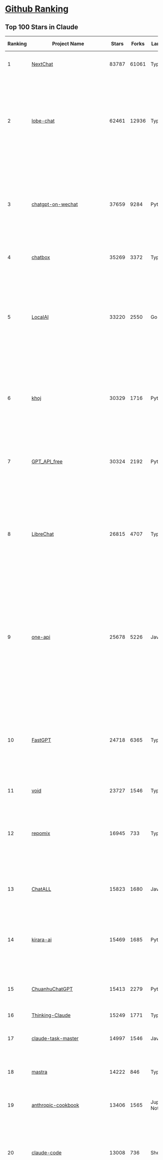 [Github Ranking](../README.md)
==========

## Top 100 Stars in Claude

| Ranking | Project Name | Stars | Forks | Language | Open Issues | Description | Last Commit |
| ------- | ------------ | ----- | ----- | -------- | ----------- | ----------- | ----------- |
| 1 | [NextChat](https://github.com/ChatGPTNextWeb/NextChat) | 83787 | 61061 | TypeScript | 634 | ✨ Light and Fast AI Assistant. Support: Web \| iOS \| MacOS \| Android \|  Linux \| Windows | 2025-06-14T05:36:07Z |
| 2 | [lobe-chat](https://github.com/lobehub/lobe-chat) | 62461 | 12936 | TypeScript | 767 | 🤯 Lobe Chat - an open-source, modern-design AI chat framework. Supports Multi AI Providers( OpenAI / Claude 4 / Gemini / Ollama / DeepSeek / Qwen), Knowledge Base (file upload / knowledge management / RAG ), Multi-Modals (Plugins/Artifacts) and Thinking. One-click FREE deployment of your private ChatGPT/ Claude / DeepSeek application. | 2025-06-16T00:34:03Z |
| 3 | [chatgpt-on-wechat](https://github.com/zhayujie/chatgpt-on-wechat) | 37659 | 9284 | Python | 291 | 基于大模型搭建的聊天机器人，同时支持 微信公众号、企业微信应用、飞书、钉钉 等接入，可选择ChatGPT/Claude/DeepSeek/文心一言/讯飞星火/通义千问/ Gemini/GLM-4/Kimi/LinkAI，能处理文本、语音和图片，访问操作系统和互联网，支持基于自有知识库进行定制企业智能客服。 | 2025-06-15T09:44:55Z |
| 4 | [chatbox](https://github.com/chatboxai/chatbox) | 35269 | 3372 | TypeScript | 714 | User-friendly Desktop Client App for AI Models/LLMs (GPT, Claude, Gemini, Ollama...) | 2025-06-09T06:01:28Z |
| 5 | [LocalAI](https://github.com/mudler/LocalAI) | 33220 | 2550 | Go | 457 | :robot: The free, Open Source alternative to OpenAI, Claude and others. Self-hosted and local-first. Drop-in replacement for OpenAI,  running on consumer-grade hardware. No GPU required. Runs gguf, transformers, diffusers and many more models architectures. Features: Generate Text, Audio, Video, Images, Voice Cloning, Distributed, P2P inference | 2025-06-15T23:03:40Z |
| 6 | [khoj](https://github.com/khoj-ai/khoj) | 30329 | 1716 | Python | 75 | Your AI second brain. Self-hostable. Get answers from the web or your docs. Build custom agents, schedule automations, do deep research. Turn any online or local LLM into your personal, autonomous AI (gpt, claude, gemini, llama, qwen, mistral). Get started - free. | 2025-06-11T20:37:52Z |
| 7 | [GPT_API_free](https://github.com/chatanywhere/GPT_API_free) | 30324 | 2192 | Python | 14 | Free ChatGPT&DeepSeek API Key，免费ChatGPT&DeepSeek API。免费接入DeepSeek API和GPT4 API，支持 gpt \| deepseek \| claude \| gemini \| grok 等排名靠前的常用大模型。 | 2025-05-17T17:09:25Z |
| 8 | [LibreChat](https://github.com/danny-avila/LibreChat) | 26815 | 4707 | TypeScript | 162 | Enhanced ChatGPT Clone: Features Agents, DeepSeek, Anthropic, AWS, OpenAI, Assistants API, Azure, Groq, o1, GPT-4o, Mistral, OpenRouter, Vertex AI, Gemini, Artifacts, AI model switching, message search, Code Interpreter, langchain, DALL-E-3, OpenAPI Actions, Functions, Secure Multi-User Auth, Presets, open-source for self-hosting. Active project. | 2025-06-16T00:33:16Z |
| 9 | [one-api](https://github.com/songquanpeng/one-api) | 25678 | 5226 | JavaScript | 859 | LLM API 管理 & 分发系统，支持 OpenAI、Azure、Anthropic Claude、Google Gemini、DeepSeek、字节豆包、ChatGLM、文心一言、讯飞星火、通义千问、360 智脑、腾讯混元等主流模型，统一 API 适配，可用于 key 管理与二次分发。单可执行文件，提供 Docker 镜像，一键部署，开箱即用。LLM API management & key redistribution system, unifying multiple providers under a single API. Single binary, Docker-ready, with an English UI. | 2025-02-21T11:30:22Z |
| 10 | [FastGPT](https://github.com/labring/FastGPT) | 24718 | 6365 | TypeScript | 550 | FastGPT is a knowledge-based platform built on the LLMs, offers a comprehensive suite of out-of-the-box capabilities such as data processing, RAG retrieval, and visual AI workflow orchestration, letting you easily develop and deploy complex question-answering systems without the need for extensive setup or configuration. | 2025-06-15T04:10:33Z |
| 11 | [void](https://github.com/voideditor/void) | 23727 | 1546 | TypeScript | 193 | None | 2025-06-10T00:31:26Z |
| 12 | [repomix](https://github.com/yamadashy/repomix) | 16945 | 733 | TypeScript | 92 | 📦 Repomix is a powerful tool that packs your entire repository into a single, AI-friendly file. Perfect for when you need to feed your codebase to Large Language Models (LLMs) or other AI tools like Claude, ChatGPT, DeepSeek, Perplexity, Gemini, Gemma, Llama, Grok, and more. | 2025-06-16T03:24:10Z |
| 13 | [ChatALL](https://github.com/ai-shifu/ChatALL) | 15823 | 1680 | JavaScript | 227 |  Concurrently chat with ChatGPT, Bing Chat, Bard, Alpaca, Vicuna, Claude, ChatGLM, MOSS, 讯飞星火, 文心一言 and more, discover the best answers | 2025-06-12T01:05:22Z |
| 14 | [kirara-ai](https://github.com/lss233/kirara-ai) | 15469 | 1685 | Python | 41 | 🤖 可 DIY 的 多模态 AI 聊天机器人 \| 🚀 快速接入 微信、 QQ、Telegram、等聊天平台 \| 🦈支持DeepSeek、Grok、Claude、Ollama、Gemini、OpenAI \| 工作流系统、网页搜索、AI画图、人设调教、虚拟女仆、语音对话 \|  | 2025-05-24T15:31:21Z |
| 15 | [ChuanhuChatGPT](https://github.com/GaiZhenbiao/ChuanhuChatGPT) | 15413 | 2279 | Python | 120 | GUI for ChatGPT API and many LLMs. Supports agents, file-based QA, GPT finetuning and query with web search. All with a neat UI. | 2025-03-13T09:36:38Z |
| 16 | [Thinking-Claude](https://github.com/richards199999/Thinking-Claude) | 15249 | 1771 | TypeScript | 0 | Let your Claude able to think | 2025-03-10T04:02:46Z |
| 17 | [claude-task-master](https://github.com/eyaltoledano/claude-task-master) | 14997 | 1546 | JavaScript | 87 | An AI-powered task-management system you can drop into Cursor, Lovable, Windsurf, Roo, and others. | 2025-06-15T01:16:47Z |
| 18 | [mastra](https://github.com/mastra-ai/mastra) | 14222 | 846 | TypeScript | 163 | The TypeScript AI agent framework. ⚡ Assistants, RAG, observability. Supports any LLM: GPT-4, Claude, Gemini, Llama. | 2025-06-16T00:30:18Z |
| 19 | [anthropic-cookbook](https://github.com/anthropics/anthropic-cookbook) | 13406 | 1565 | Jupyter Notebook | 30 | A collection of notebooks/recipes showcasing some fun and effective ways of using Claude. | 2025-06-13T19:28:21Z |
| 20 | [claude-code](https://github.com/anthropics/claude-code) | 13008 | 736 | Shell | 961 | Claude Code is an agentic coding tool that lives in your terminal, understands your codebase, and helps you code faster by executing routine tasks, explaining complex code, and handling git workflows - all through natural language commands. | 2025-06-13T15:35:37Z |
| 21 | [LangBot](https://github.com/RockChinQ/LangBot) | 11952 | 916 | Python | 92 | 🤩 Easy-to-use global IM bot platform designed for the LLM era / 简单易用的大模型即时通信机器人平台 ⚡️ Bots for QQ / Discord / WeChat（企业微信、个人微信）/ Telegram / 飞书 / 钉钉 / Slack 🧩 Integrated with ChatGPT、DeepSeek、Dify、n8n、Claude、Google Gemini、xAI、PPIO、Ollama、阿里云百炼、SiliconFlow、Qwen、Moonshot、SillyTraven、MCP、WeClone etc. LLM & Agent | 2025-06-15T15:25:03Z |
| 22 | [awesome-chatgpt-zh](https://github.com/EmbraceAGI/awesome-chatgpt-zh) | 11176 | 924 | Python | 0 | ChatGPT 中文指南🔥，ChatGPT 中文调教指南，指令指南，应用开发指南，精选资源清单，更好的使用 chatGPT 让你的生产力 up up up! 🚀 | 2024-11-05T10:24:21Z |
| 23 | [claude-engineer](https://github.com/Doriandarko/claude-engineer) | 11020 | 1158 | Python | 12 | Claude Engineer is an interactive command-line interface (CLI) that leverages the power of Anthropic's Claude-3.5-Sonnet model to assist with software development tasks.This framework enables Claude to generate and manage its own tools, continuously expanding its capabilities through conversation. Available both as a CLI and a modern web interface | 2024-12-12T22:08:15Z |
| 24 | [coai](https://github.com/coaidev/coai) | 8414 | 1129 | TypeScript | 22 | 🚀 Next Generation AI One-Stop Internationalization Solution. 🚀 下一代 AI 一站式 B/C 端解决方案，支持 OpenAI，Midjourney，Claude，讯飞星火，Stable Diffusion，DALL·E，ChatGLM，通义千问，腾讯混元，360 智脑，百川 AI，火山方舟，新必应，Gemini，Moonshot 等模型，支持对话分享，自定义预设，云端同步，模型市场，支持弹性计费和订阅计划模式，支持图片解析，支持联网搜索，支持模型缓存，丰富美观的后台管理与仪表盘数据统计。 | 2025-04-30T19:12:53Z |
| 25 | [new-api](https://github.com/QuantumNous/new-api) | 7996 | 1557 | JavaScript | 210 | AI模型接口管理与分发系统，支持将多种大模型转为统一格式调用，支持OpenAI、Claude等格式，可供个人或者企业内部管理与分发渠道使用，本项目基于One API二次开发。🍥 The next-generation LLM gateway and AI asset management system supports multiple languages. | 2025-06-15T19:21:02Z |
| 26 | [BlackFriday-GPTs-Prompts](https://github.com/friuns2/BlackFriday-GPTs-Prompts) | 7944 | 1151 | None | 97 | List of free GPTs that doesn't require plus subscription  | 2024-11-08T11:03:14Z |
| 27 | [Noi](https://github.com/lencx/Noi) | 7649 | 584 | JavaScript | 155 | 🚀 Power Your World with AI - Explore, Extend, Empower. | 2025-05-01T02:21:25Z |
| 28 | [Upsonic](https://github.com/Upsonic/Upsonic) | 7523 | 702 | Python | 44 | The most reliable AI agent framework that supports MCP. | 2025-06-15T20:38:09Z |
| 29 | [promptfoo](https://github.com/promptfoo/promptfoo) | 7200 | 574 | TypeScript | 172 | Test your prompts, agents, and RAGs. Red teaming, pentesting, and vulnerability scanning for LLMs. Compare performance of GPT, Claude, Gemini, Llama, and more. Simple declarative configs with command line and CI/CD integration. | 2025-06-16T00:21:58Z |
| 30 | [aichat](https://github.com/sigoden/aichat) | 7025 | 462 | Rust | 0 | All-in-one LLM CLI tool featuring Shell Assistant, Chat-REPL, RAG, AI Tools & Agents, with access to OpenAI, Claude, Gemini, Ollama, Groq, and more. | 2025-06-09T01:03:00Z |
| 31 | [opencommit](https://github.com/di-sukharev/opencommit) | 6702 | 360 | JavaScript | 153 | GPT wrapper for git — generate commit messages with an LLM in 1 sec — works best with Claude 3.5 — supports local models too | 2025-06-15T09:18:31Z |
| 32 | [CL4R1T4S](https://github.com/elder-plinius/CL4R1T4S) | 6644 | 1470 | None | 10 | SYSTEM PROMPT TRANSPARENCY FOR ALL - CHATGPT, GEMINI, GROK, CLAUDE, PERPLEXITY, CURSOR, WINDSURF, DEVIN, REPLIT, AND MORE! | 2025-05-27T20:07:42Z |
| 33 | [system_prompts_leaks](https://github.com/asgeirtj/system_prompts_leaks) | 6468 | 1424 | JavaScript | 0 | Collection of extracted System Prompts from popular chatbots like ChatGPT, Claude & Gemini | 2025-06-04T19:22:35Z |
| 34 | [deep-searcher](https://github.com/zilliztech/deep-searcher) | 6259 | 620 | Python | 37 | Open Source Deep Research Alternative to Reason and Search on Private Data. Written in Python. | 2025-05-30T12:43:23Z |
| 35 | [llamacoder](https://github.com/Nutlope/llamacoder) | 6080 | 1440 | TypeScript | 44 | Open source Claude Artifacts – built with Llama 3.1 405B | 2025-04-08T15:15:38Z |
| 36 | [code2prompt](https://github.com/mufeedvh/code2prompt) | 5859 | 326 | MDX | 11 | A CLI tool to convert your codebase into a single LLM prompt with source tree, prompt templating, and token counting. | 2025-06-09T19:13:50Z |
| 37 | [fragments](https://github.com/e2b-dev/fragments) | 5517 | 743 | TypeScript | 7 | Open-source Next.js template for building apps that are fully generated by AI. By E2B. | 2025-06-15T04:12:05Z |
| 38 | [opencompass](https://github.com/open-compass/opencompass) | 5506 | 597 | Python | 314 | OpenCompass is an LLM evaluation platform, supporting a wide range of models (Llama3, Mistral, InternLM2,GPT-4,LLaMa2, Qwen,GLM, Claude, etc) over 100+ datasets. | 2025-06-13T09:45:34Z |
| 39 | [fastapi_mcp](https://github.com/tadata-org/fastapi_mcp) | 5433 | 458 | Python | 52 | Expose your FastAPI endpoints as Model Context Protocol (MCP) tools, with Auth! | 2025-06-09T09:03:12Z |
| 40 | [deepclaude](https://github.com/getAsterisk/deepclaude) | 5188 | 415 | Rust | 47 | A high-performance LLM inference API and Chat UI that integrates DeepSeek R1's CoT reasoning traces with Anthropic Claude models. | 2025-05-21T11:58:16Z |
| 41 | [chinese-llm-benchmark](https://github.com/jeinlee1991/chinese-llm-benchmark) | 4368 | 181 | None | 31 | 目前已囊括243个大模型，覆盖chatgpt、gpt-4.1、o4-mini、谷歌gemini-2.5、Claude、智谱GLM-Z1、文心一言、qwen-max、百川、讯飞星火、商汤senseChat、minimax等商用模型， 以及DeepSeek-R1-0528、qwq-32b、deepseek-v3、qwen3、llama4、phi-4、glm4、gemma3、mistral、书生internLM2.5等开源大模型。不仅提供排行榜，也提供规模超200万的大模型缺陷库！方便广大社区研究分析、改进大模型。 | 2025-06-13T05:23:48Z |
| 42 | [GodMode](https://github.com/smol-ai/GodMode) | 4268 | 340 | TypeScript | 50 | AI Chat Browser: Fast, Full webapp access to ChatGPT / Claude / Bard / Bing / Llama2! I use this 20 times a day. | 2024-07-29T00:31:03Z |
| 43 | [opencode](https://github.com/opencode-ai/opencode) | 4238 | 354 | Go | 64 | A powerful AI coding agent. Built for the terminal. | 2025-06-07T19:41:25Z |
| 44 | [maestro](https://github.com/Doriandarko/maestro) | 4236 | 654 | Python | 32 | A framework for Claude Opus to intelligently orchestrate subagents. | 2024-07-01T06:49:15Z |
| 45 | [codecompanion.nvim](https://github.com/olimorris/codecompanion.nvim) | 4133 | 245 | Lua | 0 | ✨ AI-powered coding, seamlessly in Neovim | 2025-06-15T21:47:55Z |
| 46 | [bot-on-anything](https://github.com/zhayujie/bot-on-anything) | 4079 | 929 | Python | 263 | A large model-based chatbot builder that can quickly integrate AI models (including ChatGPT, Claude, Gemini) into various software applications (such as Telegram, Gmail, Slack, and websites). | 2025-01-03T14:13:51Z |
| 47 | [mcp-playwright](https://github.com/executeautomation/mcp-playwright) | 3885 | 320 | TypeScript | 27 | Playwright Model Context Protocol Server - Tool to automate Browsers and APIs in Claude Desktop, Cline, Cursor IDE and More 🔌 | 2025-06-15T22:18:43Z |
| 48 | [obsidian-smart-connections](https://github.com/brianpetro/obsidian-smart-connections) | 3789 | 219 | JavaScript | 375 | Chat with your notes & see links to related content with AI embeddings. Use local models or 100+ via APIs like Claude, Gemini, ChatGPT & Llama 3 | 2025-06-14T14:16:02Z |
| 49 | [free-llm-api-resources](https://github.com/cheahjs/free-llm-api-resources) | 3743 | 328 | Python | 5 | A list of free LLM inference resources accessible via API. | 2025-06-16T01:41:25Z |
| 50 | [casibase](https://github.com/casibase/casibase) | 3734 | 440 | Go | 29 | ⚡️AI Cloud OS: Open-source enterprise-level AI knowledge base and MCP (model-context-protocol)/A2A (agent-to-agent) management platform with admin UI, user management and Single-Sign-On⚡️, supports ChatGPT, Claude, Llama, Ollama, HuggingFace, etc., chat bot demo: https://ai.casibase.com, admin UI demo: https://ai-admin.casibase.com | 2025-06-15T18:06:48Z |
| 51 | [claude-coder](https://github.com/kodu-ai/claude-coder) | 3722 | 157 | TypeScript | 23 | Kodu is an autonomous coding agent that lives in your IDE. It is a VSCode extension that can help you build your dream project step by step by leveraging the latest technologies in automated coding agents  | 2025-04-30T10:21:02Z |
| 52 | [every-chatgpt-gui](https://github.com/billmei/every-chatgpt-gui) | 3560 | 250 | None | 4 | Every front-end GUI client for ChatGPT, Claude, and other LLMs | 2025-05-27T12:06:51Z |
| 53 | [forge](https://github.com/antinomyhq/forge) | 3554 | 1238 | Rust | 33 | AI enabled pair programmer for Claude, GPT, O Series, Grok, Deepseek, Gemini and 300+ models | 2025-06-16T02:25:07Z |
| 54 | [deepchat](https://github.com/ThinkInAIXYZ/deepchat) | 3461 | 429 | TypeScript | 49 | 🐬DeepChat - A smart assistant that connects powerful AI to your personal world | 2025-06-15T08:02:13Z |
| 55 | [DesktopCommanderMCP](https://github.com/wonderwhy-er/DesktopCommanderMCP) | 3456 | 382 | JavaScript | 39 | This is MCP server for Claude that gives it terminal control, file system search and diff file editing capabilities | 2025-06-15T22:49:44Z |
| 56 | [firecrawl-mcp-server](https://github.com/mendableai/firecrawl-mcp-server) | 3437 | 327 | JavaScript | 25 | Official Firecrawl MCP Server - Adds powerful web scraping to Cursor, Claude and any other LLM clients. | 2025-06-04T21:57:38Z |
| 57 | [AChat](https://github.com/AprilNEA/AChat) | 3254 | 1209 | TypeScript | 20 | 🌊 AChat - An open-source/self-hosted/local-first AI platform, designed for enterprises and teams, perfectly combining powerful local processing capabilities with seamless remote synchronization. | 2025-06-12T06:24:06Z |
| 58 | [git-mcp](https://github.com/idosal/git-mcp) | 3073 | 213 | TypeScript | 22 | Put an end to code hallucinations! GitMCP is a free, open-source, remote MCP server for any GitHub project | 2025-05-25T16:03:34Z |
| 59 | [Awesome-ChatGPT-prompts-ZH_CN](https://github.com/L1Xu4n/Awesome-ChatGPT-prompts-ZH_CN) | 3047 | 165 | None | 12 | 如何将ChatGPT调教成一只猫娘 | 2023-07-18T15:57:44Z |
| 60 | [Awesome-MCP-ZH](https://github.com/yzfly/Awesome-MCP-ZH) | 2710 | 157 | None | 0 | MCP 资源精选， MCP指南，Claude MCP，MCP Servers, MCP Clients | 2025-06-13T05:31:30Z |
| 61 | [DeepClaude](https://github.com/ErlichLiu/DeepClaude) | 2641 | 497 | Python | 24 | Unleash Next-Level AI! 🚀  💻 Code Generation: DeepSeek r1 + Claude 3.7 Sonnet - Unparalleled Performance! 📝 Content Creation: DeepSeek r1 + Gemini 2.5 Pro - Superior Quality! 🔌 OpenAI-Compatible. 🌊 Streaming & Non-Streaming Support.  ✨ Experience the Future of AI – Today! Click to Try Now! ✨ | 2025-05-29T06:51:39Z |
| 62 | [aide](https://github.com/nicepkg/aide) | 2616 | 189 | TypeScript | 32 | Conquer Any Code in VSCode: One-Click Comments, Conversions, UI-to-Code, and AI Batch Processing of Files! 在 VSCode 中征服任何代码：一键注释、转换、UI 图生成代码、AI 批量处理文件！💪 | 2025-05-06T02:52:46Z |
| 63 | [awesome-claude-prompts](https://github.com/langgptai/awesome-claude-prompts) | 2601 | 253 | None | 0 | This repo includes Claude prompt curation to use Claude better. | 2025-03-01T00:29:09Z |
| 64 | [VLMEvalKit](https://github.com/open-compass/VLMEvalKit) | 2526 | 396 | Python | 118 | Open-source evaluation toolkit of large multi-modality models (LMMs), support 220+ LMMs, 80+ benchmarks | 2025-06-16T03:17:15Z |
| 65 | [poe-api](https://github.com/ading2210/poe-api) | 2503 | 314 | Python | 39 | [UNMAINTAINED] A reverse engineered Python API wrapper for Quora's Poe, which provides free access to ChatGPT, GPT-4, and Claude. | 2023-09-18T04:56:52Z |
| 66 | [awesome-ai-system-prompts](https://github.com/dontriskit/awesome-ai-system-prompts) | 2435 | 372 | TypeScript | 1 | 🧠 Curated collection of system prompts for top AI tools. Perfect for AI agent builders and prompt engineers. Incuding: ChatGPT, Claude, Perplexity, Manus, Claude-Code, Loveable, v0, Grok, same new, windsurf, notion, and MetaAI.  | 2025-06-10T09:11:16Z |
| 67 | [ruby_llm](https://github.com/crmne/ruby_llm) | 2435 | 156 | Ruby | 36 | Stop juggling AI SDKs! RubyLLM offers one delightful Ruby interface for OpenAI, Anthropic, Gemini, Bedrock, OpenRouter, DeepSeek, Ollama & compatible APIs. Chat, Vision, Audio, PDF, Images, Embeddings, Tools, Streaming & Rails integration. | 2025-06-11T17:09:04Z |
| 68 | [griptape](https://github.com/griptape-ai/griptape) | 2316 | 193 | Python | 63 | Modular Python framework for AI agents and workflows with chain-of-thought reasoning, tools, and memory.  | 2025-06-11T19:45:51Z |
| 69 | [unity-mcp](https://github.com/justinpbarnett/unity-mcp) | 2231 | 305 | C# | 44 | A Unity MCP server that allows MCP clients like Claude Desktop or Cursor to perform Unity Editor actions. | 2025-04-09T13:19:24Z |
| 70 | [elia](https://github.com/darrenburns/elia) | 2179 | 135 | Python | 13 | A snappy, keyboard-centric terminal user interface for interacting with large language models. Chat with ChatGPT, Claude, Llama 3, Phi 3, Mistral, Gemma and more. | 2024-10-10T19:12:52Z |
| 71 | [mcp](https://github.com/BrowserMCP/mcp) | 2146 | 133 | TypeScript | 38 | Browser MCP is a Model Context Provider (MCP) server that allows AI applications to control your browser | 2025-04-24T21:49:44Z |
| 72 | [zen-mcp-server](https://github.com/BeehiveInnovations/zen-mcp-server) | 1900 | 203 | Python | 8 | The power of Claude Code + [Gemini Pro / Flash / O3 / Grok / OpenRouter / Ollama / Custom Model / All Of The Above] working as one. | 2025-06-16T03:19:07Z |
| 73 | [claude-squad](https://github.com/smtg-ai/claude-squad) | 1843 | 142 | Go | 28 | Manage multiple AI agents like Claude Code, Aider, Codex, OpenCode, and Amp. | 2025-06-13T18:50:59Z |
| 74 | [dialoqbase](https://github.com/n4ze3m/dialoqbase) | 1759 | 280 | TypeScript | 39 | Create chatbots with ease | 2024-10-15T14:24:20Z |
| 75 | [papersgpt-for-zotero](https://github.com/papersgpt/papersgpt-for-zotero) | 1741 | 50 | JavaScript | 42 | Zotero chat PDF with AI, DeepSeek, GPT 4.1, ChatGPT, Claude, Gemini, Qwen3 | 2025-06-16T01:41:38Z |
| 76 | [tokencost](https://github.com/AgentOps-AI/tokencost) | 1713 | 82 | Python | 10 | Easy token price estimates for 400+ LLMs. TokenOps. | 2025-06-15T05:14:22Z |
| 77 | [DevDocs](https://github.com/cyberagiinc/DevDocs) | 1621 | 157 | TypeScript | 7 | Completely free, private, UI based Tech Documentation MCP server. Designed for coders and software developers in mind. Easily integrate into Cursor, Windsurf, Cline, Roo Code, Claude Desktop App  | 2025-06-12T12:30:58Z |
| 78 | [Thinking_in_Java_MindMapping](https://github.com/LjyYano/Thinking_in_Java_MindMapping) | 1606 | 462 | None | 0 | 编程笔记、观影指南、读书笔记、生活感悟、Switch 游戏 | 2025-05-23T10:35:23Z |
| 79 | [GalTransl](https://github.com/GalTransl/GalTransl) | 1598 | 106 | Python | 26 | 支持GPT-4/Claude/Deepseek/Sakura等大语言模型的Galgame自动化翻译解决方案  Automated translation solution for visual novels supporting GPT-4/Claude/Deepseek/Sakura | 2025-06-16T02:01:46Z |
| 80 | [ax](https://github.com/ax-llm/ax) | 1555 | 114 | TypeScript | 3 | The "official" unofficial DSPy framework. Build LLM powered agents and other workflows, based on the Stanford DSP paper. | 2025-06-16T00:40:30Z |
| 81 | [prism](https://github.com/prism-php/prism) | 1551 | 135 | PHP | 19 | A unified interface for working with LLMs in Laravel | 2025-06-13T20:28:58Z |
| 82 | [AIChatWeb](https://github.com/Nanjiren01/AIChatWeb) | 1450 | 398 | TypeScript | 20 | 在ChatGPT-Next-Web的基础上，增加注册登录，额度限制，邀请，敏感词，支付，基于docker一键部署。提供后台管理系统，可配置标题、欢迎词、额度不足提醒、公告 | 2024-07-19T07:23:42Z |
| 83 | [codemcp](https://github.com/ezyang/codemcp) | 1418 | 115 | Python | 38 | Coding assistant MCP for Claude Desktop | 2025-06-04T01:38:34Z |
| 84 | [Agently](https://github.com/AgentEra/Agently) | 1354 | 154 | Python | 29 | [GenAI Application Development Framework]  🚀 Build GenAI application quick and easy 💬 Easy to interact with GenAI agent in code using structure data and chained-calls syntax 🧩 Use Agently Workflow to manage complex GenAI working logic 🔀 Switch to any model without rewrite application code | 2025-05-04T13:37:50Z |
| 85 | [Review-Gate](https://github.com/LakshmanTurlapati/Review-Gate) | 1331 | 140 | JavaScript | 5 | Review-Gate V2 is a powerful rule for the Cursor IDE that helps you get up to 5x more value from your monthly requests. It creates an interactive loop where the AI waits for your follow-up commands—via text, voice, or image upload—allowing you to perform deep, iterative work all within a single request. | 2025-06-15T08:28:17Z |
| 86 | [AISuperDomain](https://github.com/win4r/AISuperDomain) | 1320 | 240 | C# | 35 | Aila(AI超元域): The premier AI integration tool for Windows, macOS, and Android. Ask once, get answers from 10+ AIs like ChatGPT, Gemini, Claude3, Copilot, Poe, perplexity and more. Features customizable AI and prompts. | 2025-05-21T04:55:10Z |
| 87 | [llm-ui](https://github.com/richardgill/llm-ui) | 1312 | 66 | TypeScript | 10 | The React library for LLMs | 2025-02-11T12:11:50Z |
| 88 | [claude-to-chatgpt](https://github.com/jtsang4/claude-to-chatgpt) | 1293 | 149 | Python | 10 | This project converts the API of Anthropic's Claude model to the OpenAI Chat API format. | 2024-08-18T08:35:25Z |
| 89 | [PandoraHelper](https://github.com/nianhua99/PandoraHelper) | 1280 | 175 | TypeScript | 6 | 使用 PandoraHelper 轻松和你的小伙伴共享 ChatGPT Plus/Claude Pro 服务！ | 2025-02-24T09:10:11Z |
| 90 | [modelfusion](https://github.com/vercel/modelfusion) | 1280 | 90 | TypeScript | 33 | The TypeScript library for building AI applications. | 2024-07-19T15:17:19Z |
| 91 | [open-computer-use](https://github.com/e2b-dev/open-computer-use) | 1273 | 175 | Python | 8 | AI computer use powered by open source LLMs and E2B Desktop Sandbox | 2025-06-05T10:13:19Z |
| 92 | [aws-genai-llm-chatbot](https://github.com/aws-samples/aws-genai-llm-chatbot) | 1268 | 391 | TypeScript | 21 | A modular and comprehensive solution to deploy a Multi-LLM and Multi-RAG powered chatbot (Amazon Bedrock, Anthropic, HuggingFace, OpenAI, Meta, AI21, Cohere, Mistral) using AWS CDK on AWS | 2025-06-02T14:06:08Z |
| 93 | [ChatChat](https://github.com/okisdev/ChatChat) | 1264 | 215 | TypeScript | 3 | Chat Chat, your own unified chat and search to AI platform, with a simple and easy to use interface. | 2025-06-12T14:45:29Z |
| 94 | [spacy-llm](https://github.com/explosion/spacy-llm) | 1260 | 100 | Python | 37 | 🦙 Integrating LLMs into structured NLP pipelines | 2025-01-08T22:26:19Z |
| 95 | [claude-prompt-generator](https://github.com/aws-samples/claude-prompt-generator) | 1234 | 112 | Python | 1 | None | 2024-10-10T21:34:35Z |
| 96 | [sage](https://github.com/Storia-AI/sage) | 1232 | 110 | Python | 23 | Chat with any codebase in under two minutes \| Fully local or via third-party APIs | 2024-11-11T04:49:34Z |
| 97 | [kubb](https://github.com/kubb-labs/kubb) | 1215 | 99 | TypeScript | 13 | The ultimate toolkit for working with APIs. | 2025-06-12T23:27:27Z |
| 98 | [kilocode](https://github.com/Kilo-Org/kilocode) | 1208 | 159 | TypeScript | 73 | Open Source AI coding assistant for planning, building, and fixing code. We're a superset of Roo, Cline, and our own features. Follow us: kilocode.ai/social | 2025-06-14T23:18:34Z |
| 99 | [gp.nvim](https://github.com/Robitx/gp.nvim) | 1202 | 100 | Lua | 44 | Gp.nvim (GPT prompt) Neovim AI plugin: ChatGPT sessions & Instructable text/code operations & Speech to text [OpenAI, Ollama, Anthropic, ..] | 2025-04-08T21:18:30Z |
| 100 | [APIPark](https://github.com/APIParkLab/APIPark) | 1201 | 164 | TypeScript | 67 | 🦄云原生、超高性能 AI&API网关，LLM API 管理、分发系统、开放平台，支持所有AI API，不限于OpenAI、Azure、Anthropic Claude、Google Gemini、DeepSeek、字节豆包、ChatGLM、文心一言、讯飞星火、通义千问、360 智脑、腾讯混元等主流模型，统一 API 请求和返回，API申请与审批，调用统计、负载均衡、多模型灾备。一键部署，开箱即用。Cloud native, ultra-high performance AI&API gateway, LLM API management, distribution system, open platform, supporting all AI APIs. | 2025-05-26T11:34:26Z |

